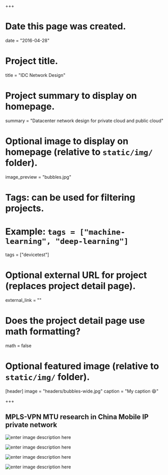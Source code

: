 +++

# Date this page was created.
date = "2016-04-28"

# Project title.
title = "IDC Network Design"

# Project summary to display on homepage.
summary = "Datacenter network design for private cloud and public cloud"

# Optional image to display on homepage (relative to `static/img/` folder).
image_preview = "bubbles.jpg"

# Tags: can be used for filtering projects.
# Example: `tags = ["machine-learning", "deep-learning"]`
tags = ["devicetest"]

# Optional external URL for project (replaces project detail page).
external_link = ""

# Does the project detail page use math formatting?
math = false

# Optional featured image (relative to `static/img/` folder).
[header]
image = "headers/bubbles-wide.jpg"
caption = "My caption :smile:"

+++

## MPLS-VPN MTU research in China Mobile IP private network

![enter image description here](https://cl.ly/0d3s2e181B3o/%E5%B1%8F%E5%B9%95%E5%BF%AB%E7%85%A7%202017-08-18%205.41.29%20PM.png)



![enter image description here](https://cl.ly/431g2a2m3J1o/%E5%B1%8F%E5%B9%95%E5%BF%AB%E7%85%A7%202017-08-18%205.41.35%20PM.png)


![enter image description here](https://cl.ly/2s103v1o1D1d/%E5%B1%8F%E5%B9%95%E5%BF%AB%E7%85%A7%202017-08-18%205.41.40%20PM.png)


![enter image description here](https://cl.ly/2e032S0l0L2Y/%E5%B1%8F%E5%B9%95%E5%BF%AB%E7%85%A7%202017-08-18%205.41.46%20PM.png)
